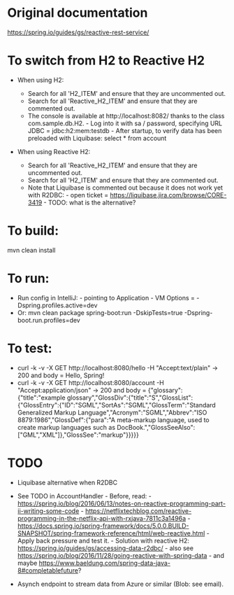 # Original documentation
https://spring.io/guides/gs/reactive-rest-service/


# To switch from H2 to Reactive H2
- When using H2:
    - Search for all 'H2_ITEM' and ensure that they are uncommented out.
    - Search for all 'Reactive_H2_ITEM' and ensure that they are commented out.
    - The console is available at http://localhost:8082/ thanks to the class com.sample.db.H2.
            - Log into it with sa / password, specifying URL JDBC = jdbc:h2:mem:testdb
            - After startup, to verify data has been preloaded with Liquibase: select * from account

- When using Reactive H2:
    - Search for all 'Reactive_H2_ITEM' and ensure that they are uncommented out.
    - Search for all 'H2_ITEM' and ensure that they are commented out.
    - Note that Liquibase is commented out because it does not work yet with R2DBC:
            - open ticket = https://liquibase.jira.com/browse/CORE-3419
            - TODO: what is the alternative?
    

# To build:
mvn clean install


# To run:
- Run config in IntelliJ:
       - pointing to Application
       - VM Options = -Dspring.profiles.active=dev
- Or: mvn clean package spring-boot:run -DskipTests=true -Dspring-boot.run.profiles=dev


# To test:
- curl -k -v -X GET http://localhost:8080/hello -H "Accept:text/plain"
    -> 200 and body = Hello, Spring!
- curl -k -v -X GET http://localhost:8080/account -H "Accept:application/json"
    -> 200 and body = {"glossary":{"title":"example glossary","GlossDiv":{"title":"S","GlossList":{"GlossEntry":{"ID":"SGML","SortAs":"SGML","GlossTerm":"Standard Generalized Markup Language","Acronym":"SGML","Abbrev":"ISO 8879:1986","GlossDef":{"para":"A meta-markup language, used to create markup languages such as DocBook.","GlossSeeAlso":["GML","XML"]},"GlossSee":"markup"}}}}}
    
   
# TODO
- Liquibase alternative when R2DBC
- See TODO in AccountHandler
        - Before, read:
               - https://spring.io/blog/2016/06/13/notes-on-reactive-programming-part-ii-writing-some-code
               - https://netflixtechblog.com/reactive-programming-in-the-netflix-api-with-rxjava-7811c3a1496a
               - https://docs.spring.io/spring-framework/docs/5.0.0.BUILD-SNAPSHOT/spring-framework-reference/html/web-reactive.html
        - Apply back pressure and test it.
        - Solution with reactive H2: https://spring.io/guides/gs/accessing-data-r2dbc/
            - also see https://spring.io/blog/2016/11/28/going-reactive-with-spring-data
            - and maybe https://www.baeldung.com/spring-data-java-8#completablefuture?
    
- Asynch endpoint to stream data from Azure or similar (Blob: see email). 
